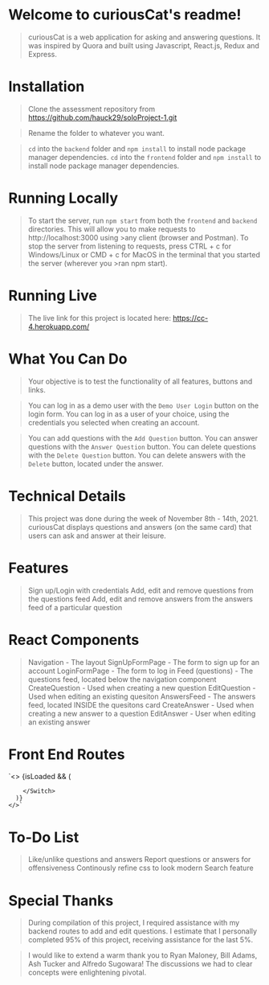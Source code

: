 # Welcome to curiousCat's readme!

>curiousCat is a web application for asking and answering questions. It was inspired by Quora and built using Javascript, React.js, Redux and Express.

# Installation

>Clone the assessment repository from https://github.com/hauck29/soloProject-1.git

>Rename the folder to whatever you want.

>`cd` into the `backend` folder and `npm install` to install node package manager dependencies.
>`cd` into the `frontend` folder and `npm install` to install node package manager dependencies.

# Running Locally
>To start the server, run `npm start` from both the `frontend` and `backend` directories. This will allow you to make requests to http://localhost:3000 using >any client (browser and Postman).
>To stop the server from listening to requests, press CTRL + c for Windows/Linux or CMD + c for MacOS in the terminal that you started the server (wherever you >ran npm start).

# Running Live
>The live link for this project is located here: https://cc-4.herokuapp.com/

# What You Can Do
>Your objective is to test the functionality of all features, buttons and links.

>You can log in as a demo user with the `Demo User Login` button on the login form.
>You can log in as a user of your choice, using the credentials you selected when creating an account.

>You can add questions with the `Add Question` button.
>You can answer questions with the `Answer Question` button.
>You can delete questions with the `Delete Question` button.
>You can delete answers with the `Delete` button, located under the answer.

# Technical Details
>This project was done during the week of November 8th - 14th, 2021.
>curiousCat displays questions and answers (on the same card) that users can ask and answer at their leisure.


# Features
>Sign up/Login with credentials
>Add, edit and remove questions from the questions feed
>Add, edit and remove answers from the answers feed of a particular question

# React Components
>Navigation - The layout
>SignUpFormPage - The form to sign up for an account
>LoginFormPage - The form to log in
>Feed (questions) - The questions feed, located below the navigation component
>CreateQuestion - Used when creating a new question
>EditQuestion - Used when editing an existing quesiton
>AnswersFeed - The answers feed, located INSIDE the quesitons card
>CreateAnswer - Used when creating a new answer to a question
>EditAnswer - User when editing an existing answer

# Front End Routes
`<>
      <Navigation isLoaded={isLoaded} />
      {isLoaded && (
        <Switch>
          <Route path='/' exact>
            <Questions />
          </Route>
          <Route path="/login">
            <LoginFormPage />
          </Route>
          <Route path="/signup">
            <SignupFormPage />
          </Route>
          <Route path='/newQuestion'>
            <CreateQuestion />
          </Route>
          <Route path='/editQuestion'>
            <EditQuestion />
          </Route>
          <Route path='/questions/:questionId/answer/new'>
            <CreateAnswer />
          </Route>

        </Switch>
      )}
    </>`

# To-Do List
>Like/unlike questions and answers
>Report questions or answers for offensiveness
>Continously refine css to look modern
>Search feature

# Special Thanks
>During compilation of this project, I required assistance with my backend routes to add and edit questions.
>I estimate that I personally completed 95% of this project, receiving assistance for the last 5%.

>I would like to extend a warm thank you to Ryan Maloney, Bill Adams, Ash Tucker and Alfredo Sugowara!
>The discussions we had to clear concepts were enlightening pivotal.

